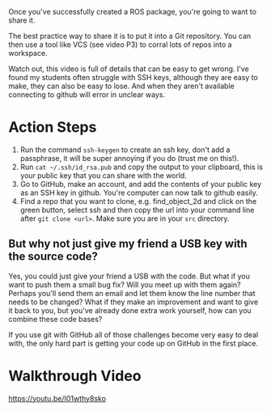 Once you've successfully created a ROS package, you're going to want to share it. 

The best practice way to share it is to put it into a Git repository. You can then use a tool like VCS (see video P3) to corral lots of repos into a workspace. 

Watch out, this video is full of details that can be easy to get wrong. I've found my students often struggle with SSH keys, although they are easy to make, they can also be easy to lose. And when they aren't available connecting to github will error in unclear ways. 

# Action Steps 

1. Run the command `ssh-keygen` to create an ssh key, don't add a passphrase, it will be super annoying if you do (trust me on this!). 
2. Run `cat ~/.ssh/id_rsa.pub` and copy the output to your clipboard, this is your public key that you can share with the world.
3. Go to GitHub, make an account, and add the contents of your public key as an SSH key in github. You're computer can now talk to github easily.
4. Find a repo that you want to clone, e.g. find_object_2d and click on the green button, select ssh and then copy the url into your command line after `git clone <url>`. Make sure you are in your `src` directory. 


## But why not just give my friend a USB key with the source code? 

Yes, you could just give your friend a USB with the code. But what if you want to push them a small bug fix? Will you meet up with them again? Perhaps you'll send them an email and let them know the line number that needs to be changed? What if they make an improvement and want to give it back to you, but you've already done extra work yourself, how can you combine these code bases?

If you use git with GitHub all of those challenges become very easy to deal with, the only hard part is getting your code up on GitHub in the first place. 

# Walkthrough Video

https://youtu.be/I01wthy8sko
